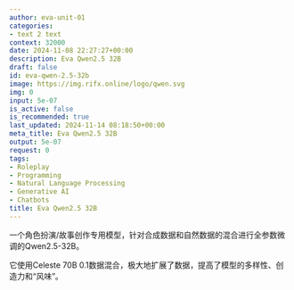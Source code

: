 ```yaml
---
author: eva-unit-01
categories:
- text 2 text
context: 32000
date: 2024-11-08 22:27:27+00:00
description: Eva Qwen2.5 32B
draft: false
id: eva-qwen-2.5-32b
image: https://img.rifx.online/logo/qwen.svg
img: 0
input: 5e-07
is_active: false
is_recommended: true
last_updated: 2024-11-14 08:18:50+00:00
meta_title: Eva Qwen2.5 32B
output: 5e-07
request: 0
tags:
- Roleplay
- Programming
- Natural Language Processing
- Generative AI
- Chatbots
title: Eva Qwen2.5 32B
---
```




一个角色扮演/故事创作专用模型，针对合成数据和自然数据的混合进行全参数微调的Qwen2.5-32B。

它使用Celeste 70B 0.1数据混合，极大地扩展了数据，提高了模型的多样性、创造力和“风味”。

